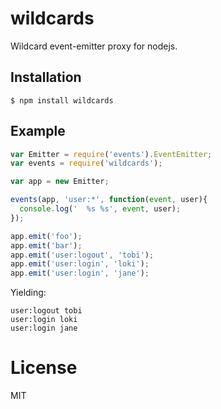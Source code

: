 
# wildcards

  Wildcard event-emitter proxy for nodejs.

## Installation

```
$ npm install wildcards
```

## Example

```js
var Emitter = require('events').EventEmitter;
var events = require('wildcards');

var app = new Emitter;

events(app, 'user:*', function(event, user){
  console.log('  %s %s', event, user);
});

app.emit('foo');
app.emit('bar');
app.emit('user:logout', 'tobi');
app.emit('user:login', 'loki');
app.emit('user:login', 'jane');
```

 Yielding:

```
user:logout tobi
user:login loki
user:login jane
```

# License

  MIT